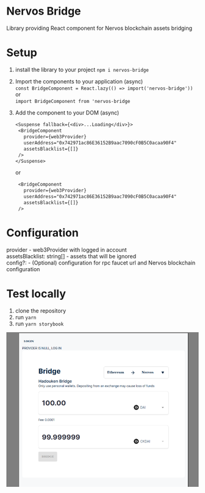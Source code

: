 # Nervos Bridge

Library providing React component for Nervos blockchain assets bridging

# Setup

1. install the library to your project
   `npm i nervos-bridge`

2. Import the components to your application (async)  
   `const BridgeComponent = React.lazy(() => import('nervos-bridge'))`  
   or  
   `import BridgeComponent from 'nervos-bridge`

3. Add the component to your DOM (async)
   ```
   <Suspense fallback={<div>...Loading</div>}>
    <BridgeComponent
      provider={web3Provider}
      userAddress="0x742971ac86E36152B9aac7090cF0B5C0acaa90F4"
      assetsBlacklist={[]}
    />
   </Suspense>
   ```
   or
   ```
    <BridgeComponent
      provider={web3Provider}
      userAddress="0x742971ac86E36152B9aac7090cF0B5C0acaa90F4"
      assetsBlacklist={[]}
    />
   ```

# Configuration

provider - web3Provider with logged in account  
assetsBlacklist: string[] - assets that will be ignored  
config?: - (Optional) configuration for rpc faucet url and Nervos blockchain configuration

# Test locally

1. clone the repository
2. run `yarn`
3. run `yarn storybook`

![Alt text](readme/bridge.png 'Bridge storybook')
